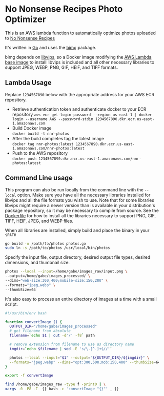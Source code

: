# No Nonsense Recipes Photo Optimizer

This is an AWS lambda function to automatically optimize photos uploaded to [No Nonsense Recipes](https://nononsense.recipes)

It's written in [Go](https://go.dev/) and uses the [bimg](https://pkg.go.dev/github.com/h2non/bimg) package.

bimg depends on [libvips](https://www.libvips.org/), so a Docker image modifying the [AWS Lambda base image](https://github.com/aws/aws-lambda-base-images/blob/go1.x/Dockerfile.go1.x) to install libvips is included and all other necessary libraries to support JPEG, WEBP, PNG, GIF, HEIF, and TIFF formats.

## Lambda Usage

Replace `1234567890` below with the appropriate address for your AWS ECR repository.

- Retrieve authentication token and authenticate docker to your ECR repository
  `aws ecr get-login-password --region us-east-1 | docker login --username AWS --password-stdin 1234567890.dkr.ecr.us-east-1.amazonaws.com`
- Build Docker image  
  `docker build -t nnr-photos`
- After the build completes tag the latest image  
  `docker tag nnr-photos:latest 1234567890.dkr.ecr.us-east-1.amazonaws.com/nnr-photos:latest`
- Push to the AWS repository  
  `docker push 1234567890.dkr.ecr.us-east-1.amazonaws.com/nnr-photos:latest`
  

## Command Line usage

This program can also be run locally from the command line with the `--local` option. Make sure you have all the necessary libraries installed for libvips and all the file formats you wish to use. Note that for some libraries libvips might require a newer version than is available in your distribution's package repository, so it may be necessary to compile from source. See the [Dockerfile](./Dockerfile) for how to install all the libraries necessary to support PNG, GIF, TIFF, HEIF, JPEG, and WEBP files.

When all libraries are installed, simply build and place the binary in your `$PATH`

```bash
go build -o /path/to/photos photos.go
sudo ln -s /path/to/photos /usr/local/bin/photos
```

Specify the input file, output directory, desired output file types, desired dimensions, and thumbnail size.

```bash
photos --local --input=/home/gabe/images_raw/input.png \
--output=/home/gabe/images_processed/ \
--dims="web-size:300,400;mobile-size:150,200" \
--formats="jpeg,webp" \
--thumbSize=64
```

It's also easy to process an entire directory of images at a time with a small script.

```bash
#!/usr/bin/env bash

function convertImage () {
  OUTPUT_DIR="/home/gabe/images_processed"
  # get filename from absolute 
  filename=`echo $1 | cut -d'/' -f8` path

  # remove extension from filename to use as directory name
  imgdir=`echo $filename | sed -E 's/\.[^.]+$//'` 

  photos --local --input="$1" --output="${OUTPUT_DIR}/${imgdir}" \
  --formats="jpeg,webp" --dims="opt:300,500;mob:150,400" --thumbSize=64
}

export -f convertImage

find /home/gabe/images_raw -type f -print0 | \
xargs -0 -P8 -I  {} bash -c 'convertImage "{}"' _ {}
```
